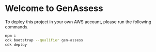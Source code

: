 # Welcome to GenAssess

To deploy this project in your own AWS account, please run the following commands.

```bash
npm i
cdk bootstrap --qualifier gen-assess
cdk deploy
```
